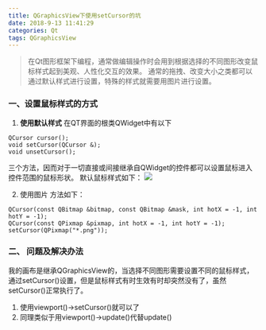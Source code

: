 ```yaml
---
title: QGraphicsView下使用setCursor的坑
date: 2018-9-13 11:41:29
categories: Qt
tags: QGraphicsView
---
```


> 在Qt图形框架下编程，通常做编辑操作时会用到根据选择的不同图形改变鼠标样式起到美观、人性化交互的效果。 通常的拖拽、改变大小之类都可以通过默认样式进行设置，特殊的样式就需要用图片进行设置。

<!--more-->

### 一、设置鼠标样式的方式

1. **使用默认样式**
在QT界面的根类QWidget中有以下
```
QCursor cursor(); 
void setCursor(QCursor &); 
void unsetCursor();
```
三个方法，因而对于一切直接或间接继承自QWidget的控件都可以设置鼠标进入控件范围的鼠标形状。
默认鼠标样式如下：
![](https://blog-res.oss-cn-hongkong.aliyuncs.com/pics/mouse_cursor.png)

2. 使用图片
方法如下：
```
QCursor(const QBitmap &bitmap, const QBitmap &mask, int hotX = -1, int hotY = -1);
QCursor(const QPixmap &pixmap, int hotX = -1, int hotY = -1);
setCursor(QPixmap("*.png"));
```

### 二、 问题及解决办法
我的画布是继承QGraphicsView的，当选择不同图形需要设置不同的鼠标样式，通过setCursor()设置，但是鼠标样式有时生效有时却突然没有了，虽然setCursor()正常执行了。 
1. 使用viewport()->setCursor()就可以了
2. 同理类似于用viewport()->update()代替update()

